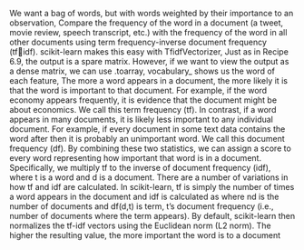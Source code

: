 We want a bag of words, but with words weighted by their importance to an observation, Compare the frequency of the word in a document (a tweet, movie review, speech transcript, etc.) with
the frequency of the word in all other documents using term frequency-inverse document frequency (tfidf). scikit-learn makes this easy with TfidfVectorizer, Just as in Recipe 6.9, the output is a spare matrix. However, if we want to view the output as a dense
matrix, we can use .toarray, vocabulary_ shows us the word of each feature, The more a word appears in a document, the more likely it is that the word is important to that
document. For example, if the word economy appears frequently, it is evidence that the document might
be about economics. We call this term frequency (tf).
In contrast, if a word appears in many documents, it is likely less important to any individual document.
For example, if every document in some text data contains the word after then it is probably an
unimportant word. We call this document frequency (df).
By combining these two statistics, we can assign a score to every word representing how important that
word is in a document. Specifically, we multiply tf to the inverse of document frequency (idf), where t is a word and d is a document. There are a number of variations in how tf and idf are calculated.
In scikit-learn, tf is simply the number of times a word appears in the document and idf is calculated as where nd
is the number of documents and df(d,t) is term, t’s document frequency (i.e., number of
documents where the term appears).
By default, scikit-learn then normalizes the tf-idf vectors using the Euclidean norm (L2 norm). The
higher the resulting value, the more important the word is to a document
